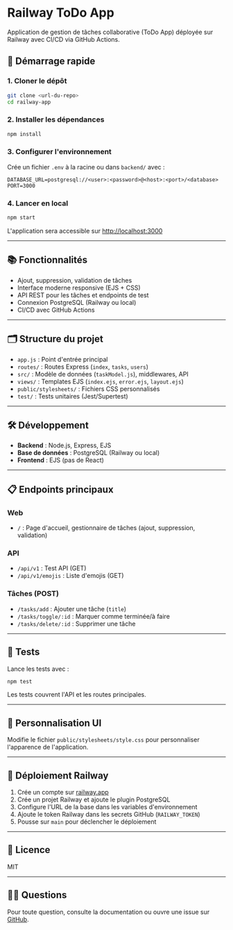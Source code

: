 # Railway ToDo App

Application de gestion de tâches collaborative (ToDo App) déployée sur Railway avec CI/CD via GitHub Actions.

## 🚀 Démarrage rapide

### 1. Cloner le dépôt
```bash
git clone <url-du-repo>
cd railway-app
```

### 2. Installer les dépendances
```bash
npm install
```

### 3. Configurer l'environnement
Crée un fichier `.env` à la racine ou dans `backend/` avec :
```env
DATABASE_URL=postgresql://<user>:<password>@<host>:<port>/<database>
PORT=3000
```

### 4. Lancer en local
```bash
npm start
```
L'application sera accessible sur [http://localhost:3000](http://localhost:3000)

---

## 📚 Fonctionnalités
- Ajout, suppression, validation de tâches
- Interface moderne responsive (EJS + CSS)
- API REST pour les tâches et endpoints de test
- Connexion PostgreSQL (Railway ou local)
- CI/CD avec GitHub Actions

---

## 🗂️ Structure du projet

- `app.js` : Point d'entrée principal
- `routes/` : Routes Express (`index`, `tasks`, `users`)
- `src/` : Modèle de données (`taskModel.js`), middlewares, API
- `views/` : Templates EJS (`index.ejs`, `error.ejs`, `layout.ejs`)
- `public/stylesheets/` : Fichiers CSS personnalisés
- `test/` : Tests unitaires (Jest/Supertest)

---

## 🛠️ Développement
- **Backend** : Node.js, Express, EJS
- **Base de données** : PostgreSQL (Railway ou local)
- **Frontend** : EJS (pas de React)

---

## 📋 Endpoints principaux

### Web
- `/` : Page d'accueil, gestionnaire de tâches (ajout, suppression, validation)

### API
- `/api/v1` : Test API (GET)
- `/api/v1/emojis` : Liste d'emojis (GET)

### Tâches (POST)
- `/tasks/add` : Ajouter une tâche (`title`)
- `/tasks/toggle/:id` : Marquer comme terminée/à faire
- `/tasks/delete/:id` : Supprimer une tâche

---

## 🧪 Tests
Lance les tests avec :
```bash
npm test
```
Les tests couvrent l'API et les routes principales.

---

## 🎨 Personnalisation UI
Modifie le fichier `public/stylesheets/style.css` pour personnaliser l'apparence de l'application.

---

## 🚀 Déploiement Railway
1. Crée un compte sur [railway.app](https://railway.app)
2. Crée un projet Railway et ajoute le plugin PostgreSQL
3. Configure l'URL de la base dans les variables d'environnement
4. Ajoute le token Railway dans les secrets GitHub (`RAILWAY_TOKEN`)
5. Pousse sur `main` pour déclencher le déploiement

---

## 📄 Licence
MIT

---

## 🙋‍♂️ Questions
Pour toute question, consulte la documentation ou ouvre une issue sur [GitHub](https://github.com/killer-pro/railway-app). 
